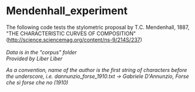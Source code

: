 # Mendenhall_experiment

The following code tests the stylometric proposal by T.C. Mendenhall, 1887, "THE CHARACTERISTIC CURVES OF COMPOSITION" (http://science.sciencemag.org/content/ns-9/214S/237) </br> </br>
<i>Data is in the "corpus" folder  </i></br>
<i>Provided by <i>Liber Liber</i></br>

As a convention, name of the author is the first string of characters before the underscore, i.e. <i>dannunzio_forse_1910.txt -> </i>Gabriele D'Annunzio, <i>Forse che sì forse che no </i>(1910) 
